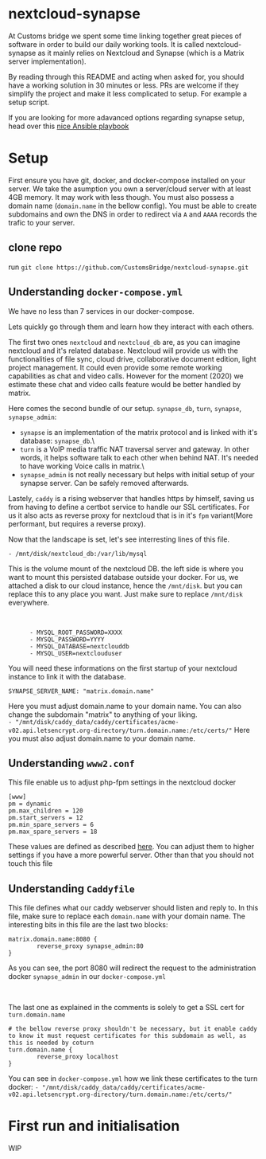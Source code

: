 # nextcloud-synapse

At Customs bridge we spent some time linking together great pieces of software in order to build our daily working tools. It is called nextcloud-synapse as it mainly relies on Nextcloud and Synapse (which is a Matrix server implementation).

By reading through this README and acting when asked for, you should have a working solution in 30 minutes or less.
PRs are welcome if they simplify the project and make it less complicated to setup. For example a setup script.

If you are looking for more adavanced options regarding synapse setup, head over this [nice Ansible playbook](https://github.com/spantaleev/matrix-docker-ansible-deploy)

# Setup

First ensure you have git, docker, and docker-compose installed on your server.
We take the asumption you own a server/cloud server with at least 4GB memory. It may work with less though.
You must also possess a domain name (`domain.name` in the bellow config).  You must be able to create subdomains and own the DNS in order to redirect via `A` and `AAAA` records the trafic to your server.

## clone repo
run `git clone https://github.com/CustomsBridge/nextcloud-synapse.git`

## Understanding `docker-compose.yml`

We have no less than 7 services in our docker-compose.

Lets quickly go through them and learn how they interact with each others.

The first two ones `nextcloud` and `nextcloud_db` are, as you can imagine nextcloud and it's related database. Nextcloud will provide us with the functionalities of file sync, cloud drive, collaborative document edition, light project management. It could even provide some remote working capabilities as chat and video calls.
However for the moment (2020) we estimate these chat and video calls feature would be better handled by matrix.

Here comes the second bundle of our setup. `synapse_db`, `turn`, `synapse`, `synapse_admin`:

- `synapse` is an implementation of the matrix protocol and is linked with it's database: `synapse_db`.\
- `turn` is a VoIP media traffic NAT traversal server and gateway. In other words, it helps software talk to each other when behind NAT. It's needed to have working Voice calls in matrix.\
- `synapse_admin` is not really necessary but helps with initial setup of your synapse server. Can be safely removed afterwards.

Lastely, `caddy` is a rising webserver that handles https by himself, saving us from having to define a certbot service to handle our SSL certificates.
For us it also acts as reverse proxy for nextcloud that is in it's `fpm` variant(More performant, but requires a reverse proxy).

Now that the landscape is set, let's see interresting lines of this file.
<br/>

```
- /mnt/disk/nextcloud_db:/var/lib/mysql
```

This is the volume mount of the nextcloud DB. the left side is where you want to mount this persisted database outside your docker. For us, we attached a disk to our cloud instance, hence the `/mnt/disk`. but you can replace this to any place you want. Just make sure to replace `/mnt/disk` everywhere.

<br/>

```
      - MYSQL_ROOT_PASSWORD=XXXX
      - MYSQL_PASSWORD=YYYY
      - MYSQL_DATABASE=nextclouddb
      - MYSQL_USER=nextclouduser
```

You will need these informations on the first startup of your nextcloud instance to link it with the database.
<br/>
```
SYNAPSE_SERVER_NAME: "matrix.domain.name"
```

Here you must adjust domain.name to your domain name. You can also change the subdomain "matrix" to anything of your liking.
<br/>
```- "/mnt/disk/caddy_data/caddy/certificates/acme-v02.api.letsencrypt.org-directory/turn.domain.name:/etc/certs/"```
Here you must also adjust domain.name to your domain name.

## Understanding `www2.conf`

This file enable us to adjust php-fpm settings in the nextcloud docker

```
[www]
pm = dynamic
pm.max_children = 120
pm.start_servers = 12
pm.min_spare_servers = 6
pm.max_spare_servers = 18
```

These values are defined as described [here](https://docs.nextcloud.com/server/20/admin_manual/installation/server_tuning.html#tune-php-fpm). You can adjust them to higher settings if you have a more powerful server. Other than that you should not touch this file

## Understanding `Caddyfile`

This file defines what our caddy webserver should listen and reply to.
In this file, make sure to replace each `domain.name` with your domain name.
The interesting bits in this file are the last two blocks:

```
matrix.domain.name:8080 {
        reverse_proxy synapse_admin:80
}
```
As you can see, the port 8080 will redirect the request to the administration docker `synapse_admin` in our `docker-compose.yml`

<br/>

The last one as explained in the comments is solely  to get a SSL cert for `turn.domain.name`

```
# the bellow reverse proxy shouldn't be necessary, but it enable caddy to know it must request certificates for this subdomain as well, as this is needed by coturn
turn.domain.name {
        reverse_proxy localhost
}
```
You can see in `docker-compose.yml` how we link these certificates to the turn docker: 
`- "/mnt/disk/caddy_data/caddy/certificates/acme-v02.api.letsencrypt.org-directory/turn.domain.name:/etc/certs/"`



# First run and initialisation

WIP
